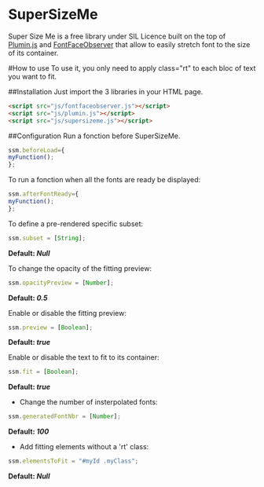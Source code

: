 # SuperSizeMe

Super Size Me is a free library under SIL Licence built on the top of [Plumin.js](https://github.com/byte-foundry/plumin.js) and [FontFaceObserver](https://github.com/bramstein/fontfaceobserver) that allow to easily stretch font to the size of its container.

#How to use
To use it, you only need to apply class="rt" to each bloc of text you want to fit.

##Installation
Just import the 3 libraries in your HTML page.
```html
<script src="js/fontfaceobserver.js"></script>
<script src="js/plumin.js"></script>
<script src="js/supersizeme.js"></script>
```

##Configuration
Run a fonction before SuperSizeMe.
```javascript
ssm.beforeLoad={
myFunction();
};
```


To run a fonction when all the fonts are ready be displayed:
```javascript
ssm.afterFontReady={
myFunction();
};
```


To define a pre-rendered specific subset:
```javascript
ssm.subset = [String];
```
**Default: _Null_**


To change the opacity of the fitting preview:
```javascript
ssm.opacityPreview = [Number];
```
**Default: _0.5_**


Enable or disable the fitting preview:
```javascript
ssm.preview = [Boolean];
```
**Default: _true_**


Enable or disable the text to fit to its container:
```javascript
ssm.fit = [Boolean];
```
**Default: _true_**

* Change the number of insterpolated fonts:
```javascript
ssm.generatedFontNbr = [Number];
```
**Default: _100_**

* Add fitting elements without a 'rt' class:
```javascript
ssm.elementsToFit = "#myId .myClass";
```
**Default: _Null_**
